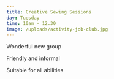 ```yaml
---
title: Creative Sewing Sessions
day: Tuesday
time: 10am - 12.30
image: /uploads/activity-job-club.jpg
---
```

Wonderful new group

Friendly and informal

Suitable for all abilities